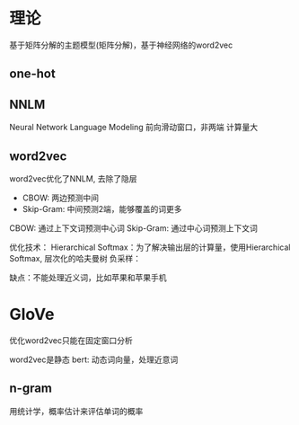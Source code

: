 # 理论

基于矩阵分解的主题模型(矩阵分解)，基于神经网络的word2vec
## one-hot





## NNLM
Neural Network Language Modeling
前向滑动窗口，非两端
计算量大

## word2vec

word2vec优化了NNLM, 去除了隐层
- CBOW:  两边预测中间
- Skip-Gram:  中间预测2端，能够覆盖的词更多

CBOW:  通过上下文词预测中心词
Skip-Gram: 通过中心词预测上下文词

优化技术：
Hierarchical Softmax：为了解决输出层的计算量，使用Hierarchical Softmax, 层次化的哈夫曼树
负采样：

缺点：不能处理近义词，比如苹果和苹果手机

# GloVe
优化word2vec只能在固定窗口分析


word2vec是静态
bert:  动态词向量，处理近意词


## n-gram
用统计学，概率估计来评估单词的概率




